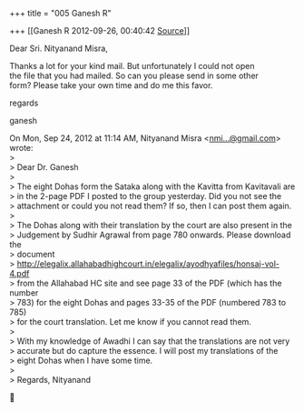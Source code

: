 +++
title = "005 Ganesh R"

+++
[[Ganesh R	2012-09-26, 00:40:42 [Source](https://groups.google.com/g/bvparishat/c/X9xQiS5HhUs)]]



Dear Sri. Nityanand Misra,  
  
Thanks a lot for your kind mail. But unfortunately I could not open  
the file that you had mailed. So can you please send in some other  
form? Please take your own time and do me this favor.  
  
regards  
  
ganesh  
  
On Mon, Sep 24, 2012 at 11:14 AM, Nityanand Misra \<[nmi...@gmail.com]()\> wrote:  
\>  
\> Dear Dr. Ganesh  
\>  
\> The eight Dohas form the Sataka along with the Kavitta from Kavitavali are  
\> in the 2-page PDF I posted to the group yesterday. Did you not see the  
\> attachment or could you not read them? If so, then I can post them again.  
\>  
\> The Dohas along with their translation by the court are also present in the  
\> Judgement by Sudhir Agrawal from page 780 onwards. Please download the  
\> document  
\> <http://elegalix.allahabadhighcourt.in/elegalix/ayodhyafiles/honsaj-vol-4.pdf>  
\> from the Allahabad HC site and see page 33 of the PDF (which has the number  
\> 783) for the eight Dohas and pages 33-35 of the PDF (numbered 783 to 785)  
\> for the court translation. Let me know if you cannot read them.  
\>  
\> With my knowledge of Awadhi I can say that the translations are not very  
\> accurate but do capture the essence. I will post my translations of the  
\> eight Dohas when I have some time.  
\>  
\> Regards, Nityanand  



